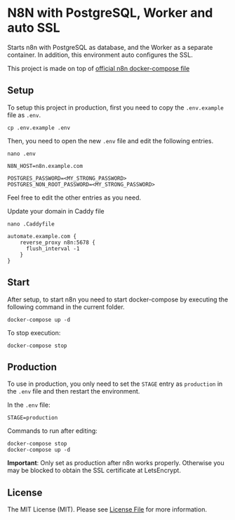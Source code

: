 # N8N with PostgreSQL, Worker and auto SSL

Starts n8n with PostgreSQL as database, and the Worker as a separate container. In addition, this environment auto configures the SSL.

This project is made on top of [official n8n docker-compose file](https://github.com/n8n-io/n8n/tree/master/docker/compose/withPostgresAndWorker)

## Setup

To setup this project in production, first you need to copy the `.env.example` file as `.env`.
```shell
cp .env.example .env
```

Then, you need to open the new `.env` file and edit the following entries.
```shell
nano .env
```

```
N8N_HOST=n8n.example.com

POSTGRES_PASSWORD=<MY_STRONG_PASSWORD>
POSTGRES_NON_ROOT_PASSWORD=<MY_STRONG_PASSWORD>
```

Feel free to edit the other entries as you need.

Update your domain in Caddy file
```shell
nano .Caddyfile
```

```shell
automate.example.com {
    reverse_proxy n8n:5678 {
      flush_interval -1
    }
}
```


## Start

After setup, to start n8n you need to start docker-compose by executing the following command in the current folder.

```shell
docker-compose up -d
```

To stop execution:
```shell
docker-compose stop
```

## Production

To use in production, you only need to set the `STAGE` entry as `production` in the `.env` file and then restart the environment.

In the `.env` file:
```
STAGE=production
```

Commands to run after editing:
```shell
docker-compose stop
docker-compose up -d
```

**Important**: Only set as production after n8n works properly. Otherwise you may be blocked to obtain the SSL certificate at LetsEncrypt.

## License

The MIT License (MIT). Please see [License File](LICENSE) for more information.